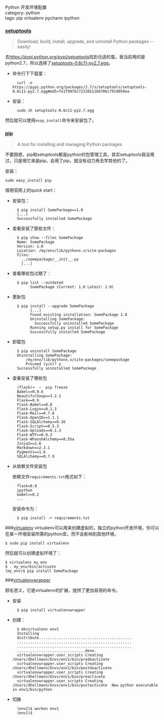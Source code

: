 Python 开发环境配置  
category: python  
tags: pip virtualenv pycharm ipython  




### [setuptools][setuptools]
>Download, build, install, upgrade, and uninstall Python packages -- easily!

去<https://pypi.python.org/pypi/setuptools>找到合适的蛋。我当前用的是python2.7，所以选择了[setuptools-0.6c11-py2.7.egg][setuptools]。

* 命令行下下载蛋：

		curl -o https://pypi.python.org/packages/2.7/s/setuptools/setuptools-0.6c11-py2.7.egg#md5=fe1f997bc722265116870bc7919059ea

* 安装：


		sudo sh setuptools-0.6c11-py2.7.egg


然后就可以使用`esay_install`命令来安装包了。

[setuptools]: https://pypi.python.org/packages/2.7/s/setuptools/setuptools-0.6c11-py2.7.egg#md5=fe1f997bc722265116870bc7919059ea


### [pip][pip]
>A tool for installing and managing Python packages.

不要困惑，pip和setuptools都是python的包管理工具，其实setuptools我没用过，只是用它来装pip。会用了pip，就没有动力再去学其他的了。

安装：

	sudo easy_install pip

	
借用官网上的quick start：

* 安装包：

        $ pip install SomePackage==1.0
        [...]
        Successfully installed SomePackage


* 查看安装了那些文件：

        $ pip show --files SomePackage
        Name: SomePackage
        Version: 1.0
        Location: /my/env/lib/pythonx.x/site-packages
        Files:
          ../somepackage/__init__.py
          [...]


* 查看哪些包过期了：

        $ pip list --outdated
              SomePackage (Current: 1.0 Latest: 2.0)

* 更新包

        $ pip install --upgrade SomePackage
              [...]
              Found existing installation: SomePackage 1.0
              Uninstalling SomePackage:
                Successfully uninstalled SomePackage
              Running setup.py install for SomePackage
              Successfully installed SomePackage


* 卸载包

        $ pip uninstall SomePackage
        Uninstalling SomePackage:
            /my/env/lib/pythonx.x/site-packages/somepackage
            Proceed (y/n)? y
        Successfully uninstalled SomePackage


* 查看安装了哪些包

        (flask)➜  ~  pip freeze
        Babel==0.9.6
        BeautifulSoup==3.2.1
        Flask==0.9
        Flask-Babel==0.8
        Flask-Login==0.1.3
        Flask-Mail==0.7.6
        Flask-OpenID==1.1.1
        Flask-SQLAlchemy==0.16
        Flask-Script==0.5.3
        Flask-Uploads==0.1.3
        Flask-WTF==0.8.2
        Flask-WhooshAlchemy==0.55a
        Jinja2==2.6
        Markdown==2.3.1
        Pygments==1.6
        SQLAlchemy==0.7.9

* 从依赖文件安装包

    依赖文件`requirements.txt`格式如下：

        flask=0.9
        ipython
        babel>=0.2
        ...


    安装命令为：

        $ pip install -r requirements.txt


[pip]: https://pypi.python.org/pypi/pip


###[virtualenv][virtualenv]
virtualenv可以用来创建虚拟的，独立的python开发环境，你可以在某一环境安装所需的python库，而不会影响到其他环境。

    $ sudo pip install virtualenv


然后就可以创建虚拟环境了：

    $ virtualenv my_env
    $ . my_env/bin/activate
    (my_env)$ pip install SomePackage

[virtualenv]:http://www.virtualenv.org/en/latest/


###[virtualenvwrapper][virtualenvwrapper]

顾名思义，它是virtualenv的扩展，提供了更加易用的命令。

* 安装

		$ pip install virtualenvwrapper

* 创建：

        $ mkvirtualenv env1
        Installing
        distribute..........................................
        ....................................................
        ....................................................
        ...............................done.
        virtualenvwrapper.user_scripts Creating /Users/dhellmann/Envs/env1/bin/predeactivate
        virtualenvwrapper.user_scripts Creating /Users/dhellmann/Envs/env1/bin/postdeactivate
        virtualenvwrapper.user_scripts Creating /Users/dhellmann/Envs/env1/bin/preactivate
        virtualenvwrapper.user_scripts Creating /Users/dhellmann/Envs/env1/bin/postactivate  New python executable in env1/bin/python


* 切换

        (env2)$ workon env1
        (env1)$

[virtualenvwrapper]: http://virtualenvwrapper.readthedocs.org/en/latest/